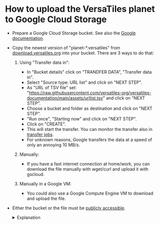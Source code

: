 # How to upload the VersaTiles planet to Google Cloud Storage

- Prepare a Google Cloud Storage bucket. See also the [Google documentation](https://cloud.google.com/storage/docs/creating-buckets).
- Copy the newest version of "planet-*.versatiles" from [download.versatiles.org](https://download.versatiles.org/) into your bucket. There are 3 ways to do that:

  1. Using "Transfer data in":
     - In "Bucket details" click on "TRANDFER DATA", "Transfer data in".
     - Select "Source type: URL list" and click on "NEXT STEP".
     - As "URL of TSV file" set: "https://raw.githubusercontent.com/versatiles-org/versatiles-documentation/main/assets/urllist.tsv" and click on "NEXT STEP".
     - Choose a bucket and folder as destination and click on "NEXT STEP".
     - "Run once", "Starting now" and click on "NEXT STEP".
     - Click on "CREATE".
     - This will start the transfer. You can monitor the transfer also in [transfer jobs](https://console.cloud.google.com/transfer/jobs).
     - For unknown reasons, Google transfers the data at a speed of only an annoying 10 MB/s.

  2. Manually:
     - If you have a fast internet connection at home/work, you can download the file manually with wget/curl and upload it with gscloud.

  3. Manually in a Google VM:
     - You could also use a Google Compute Engine VM to download and upload the file.

- Either the bucket or the file must be [publicly accessible](https://cloud.google.com/storage/docs/access-control/making-data-public).
	<details><summary>Explanation</summary>
   In the current version of VersaTiles, Google authentication is not yet implemented. Therefore, either the entire bucket or the file must be publicly accessible to enable access via HTTPS.
	
	Hopefully, in the near future, the possibility of specifying gs:// addresses as a source will also be implemented VersaTiles in order to be able to use the automatic Google Cloud authentication in Google Cloud Run. Also see [issue versatiles-rs#22](https://github.com/versatiles-org/versatiles-rs/issues/22).
  </details>

